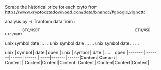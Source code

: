 Scrape the historical price for each cryto from https://www.cryptodatadownload.com/data/binance/#google_vignette


analysis.py -> Tranform data from :

            BTC/USDT                                            ETH/USD                           LTC/USDT
           
unix   symbol   date   ...  ...            unix   symbol   date  ...   ...            unix   symbol  date ... ...

unix     | symbol | date  | open  |          unix | symbol | date | ..... | open |
-------  | -------|------ |------ |          -----|------- |------|Content| Content |   
Content  | Content|Content|Content|
Content  | Content|Content|Content|
